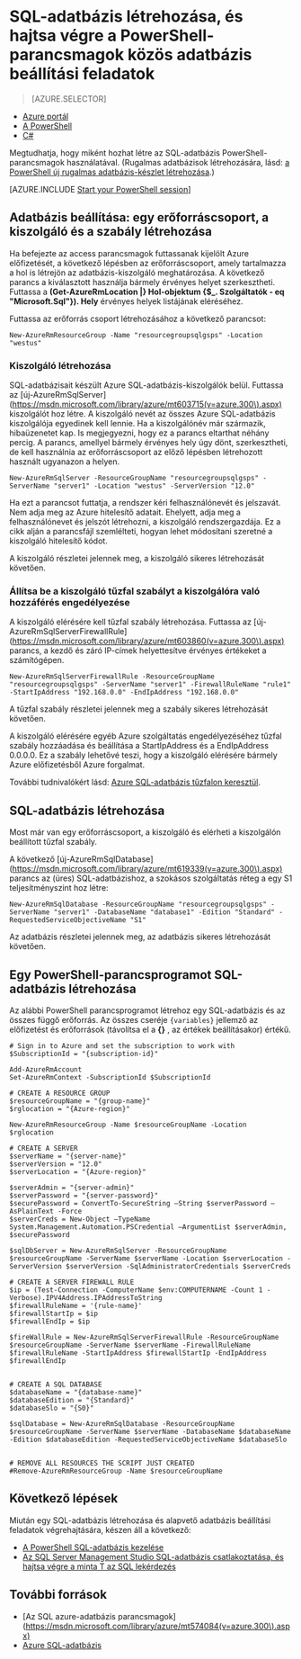 <properties
    pageTitle="A PowerShell új SQL-adatbázis beállítása |} Microsoft Azure"
    description="Olvassa el a most PowerShell SQL-adatbázis létrehozása. Adatbázis-beállítási gyakori feladatok kezelhető PowerShell-parancsmagok között."
    keywords="Hozzon létre új sql-adatbázishoz adatbázis beállítása"
    services="sql-database"
    documentationCenter=""
    authors="stevestein"
    manager="jhubbard"
    editor="cgronlun"/>

<tags
    ms.service="sql-database"
    ms.devlang="NA"
    ms.topic="hero-article"
    ms.tgt_pltfrm="powershell"
    ms.workload="data-management"
    ms.date="08/19/2016"
    ms.author="sstein"/>

# <a name="create-a-sql-database-and-perform-common-database-setup-tasks-with-powershell-cmdlets"></a>SQL-adatbázis létrehozása, és hajtsa végre a PowerShell-parancsmagok közös adatbázis beállítási feladatok


> [AZURE.SELECTOR]
- [Azure portál](sql-database-get-started.md)
- [A PowerShell](sql-database-get-started-powershell.md)
- [C#](sql-database-get-started-csharp.md)



Megtudhatja, hogy miként hozhat létre az SQL-adatbázis PowerShell-parancsmagok használatával. (Rugalmas adatbázisok létrehozására, lásd: [a PowerShell új rugalmas adatbázis-készlet létrehozása](sql-database-elastic-pool-create-powershell.md).)


[AZURE.INCLUDE [Start your PowerShell session](../../includes/sql-database-powershell.md)]

## <a name="database-setup-create-a-resource-group-server-and-firewall-rule"></a>Adatbázis beállítása: egy erőforráscsoport, a kiszolgáló és a szabály létrehozása

Ha befejezte az access parancsmagok futtassanak kijelölt Azure előfizetését, a következő lépésben az erőforráscsoport, amely tartalmazza a hol is létrejön az adatbázis-kiszolgáló meghatározása. A következő parancs a kiválasztott használja bármely érvényes helyet szerkesztheti. Futtassa a **(Get-AzureRmLocation |} Hol-objektum {$_. Szolgáltatók - eq "Microsoft.Sql"}). Hely** érvényes helyek listájának eléréséhez.

Futtassa az erőforrás csoport létrehozásához a következő parancsot:

    New-AzureRmResourceGroup -Name "resourcegroupsqlgsps" -Location "westus"


### <a name="create-a-server"></a>Kiszolgáló létrehozása

SQL-adatbázisait készült Azure SQL-adatbázis-kiszolgálók belül. Futtassa az [új-AzureRmSqlServer] (https://msdn.microsoft.com/library/azure/mt603715(v=azure.300\).aspx) kiszolgálót hoz létre. A kiszolgáló nevét az összes Azure SQL-adatbázis kiszolgálója egyedinek kell lennie. Ha a kiszolgálónév már származik, hibaüzenetet kap. Is megjegyezni, hogy ez a parancs eltarthat néhány percig. A parancs, amellyel bármely érvényes hely úgy dönt, szerkesztheti, de kell használnia az erőforráscsoport az előző lépésben létrehozott használt ugyanazon a helyen.

    New-AzureRmSqlServer -ResourceGroupName "resourcegroupsqlgsps" -ServerName "server1" -Location "westus" -ServerVersion "12.0"

Ha ezt a parancsot futtatja, a rendszer kéri felhasználónevét és jelszavát. Nem adja meg az Azure hitelesítő adatait. Ehelyett, adja meg a felhasználónevet és jelszót létrehozni, a kiszolgáló rendszergazdája. Ez a cikk alján a parancsfájl szemlélteti, hogyan lehet módosítani szeretné a kiszolgáló hitelesítő kódot.

A kiszolgáló részletei jelennek meg, a kiszolgáló sikeres létrehozását követően.

### <a name="configure-a-server-firewall-rule-to-allow-access-to-the-server"></a>Állítsa be a kiszolgáló tűzfal szabályt a kiszolgálóra való hozzáférés engedélyezése

A kiszolgáló elérésére kell tűzfal szabály létrehozása. Futtassa az [új-AzureRmSqlServerFirewallRule] (https://msdn.microsoft.com/library/azure/mt603860(v=azure.300\).aspx) parancs, a kezdő és záró IP-címek helyettesítve érvényes értékeket a számítógépen.

    New-AzureRmSqlServerFirewallRule -ResourceGroupName "resourcegroupsqlgsps" -ServerName "server1" -FirewallRuleName "rule1" -StartIpAddress "192.168.0.0" -EndIpAddress "192.168.0.0"

A tűzfal szabály részletei jelennek meg a szabály sikeres létrehozását követően.

A kiszolgáló elérésére egyéb Azure szolgáltatás engedélyezéséhez tűzfal szabály hozzáadása és beállítása a StartIpAddress és a EndIpAddress 0.0.0.0. Ez a szabály lehetővé teszi, hogy a kiszolgáló elérésére bármely Azure előfizetésből Azure forgalmat.

További tudnivalókért lásd: [Azure SQL-adatbázis tűzfalon keresztül](sql-database-firewall-configure.md).


## <a name="create-a-sql-database"></a>SQL-adatbázis létrehozása

Most már van egy erőforráscsoport, a kiszolgáló és elérheti a kiszolgálón beállított tűzfal szabály.

A következő [új-AzureRmSqlDatabase] (https://msdn.microsoft.com/library/azure/mt619339(v=azure.300\).aspx) parancs az (üres) SQL-adatbázishoz, a szokásos szolgáltatás réteg a egy S1 teljesítményszint hoz létre:


    New-AzureRmSqlDatabase -ResourceGroupName "resourcegroupsqlgsps" -ServerName "server1" -DatabaseName "database1" -Edition "Standard" -RequestedServiceObjectiveName "S1"


Az adatbázis részletei jelennek meg, az adatbázis sikeres létrehozását követően.

## <a name="create-a-sql-database-powershell-script"></a>Egy PowerShell-parancsprogramot SQL-adatbázis létrehozása

Az alábbi PowerShell parancsprogramot létrehoz egy SQL-adatbázis és az összes függő erőforrás. Az összes cseréje `{variables}` jellemző az előfizetést és erőforrások (távolítsa el a **{}** , az értékek beállításakor) értékű.

    # Sign in to Azure and set the subscription to work with
    $SubscriptionId = "{subscription-id}"

    Add-AzureRmAccount
    Set-AzureRmContext -SubscriptionId $SubscriptionId

    # CREATE A RESOURCE GROUP
    $resourceGroupName = "{group-name}"
    $rglocation = "{Azure-region}"
    
    New-AzureRmResourceGroup -Name $resourceGroupName -Location $rglocation
    
    # CREATE A SERVER
    $serverName = "{server-name}"
    $serverVersion = "12.0"
    $serverLocation = "{Azure-region}"
    
    $serverAdmin = "{server-admin}"
    $serverPassword = "{server-password}" 
    $securePassword = ConvertTo-SecureString –String $serverPassword –AsPlainText -Force
    $serverCreds = New-Object –TypeName System.Management.Automation.PSCredential –ArgumentList $serverAdmin, $securePassword
    
    $sqlDbServer = New-AzureRmSqlServer -ResourceGroupName $resourceGroupName -ServerName $serverName -Location $serverLocation -ServerVersion $serverVersion -SqlAdministratorCredentials $serverCreds
    
    # CREATE A SERVER FIREWALL RULE
    $ip = (Test-Connection -ComputerName $env:COMPUTERNAME -Count 1 -Verbose).IPV4Address.IPAddressToString
    $firewallRuleName = '{rule-name}'
    $firewallStartIp = $ip
    $firewallEndIp = $ip
    
    $fireWallRule = New-AzureRmSqlServerFirewallRule -ResourceGroupName $resourceGroupName -ServerName $serverName -FirewallRuleName $firewallRuleName -StartIpAddress $firewallStartIp -EndIpAddress $firewallEndIp
    
    
    # CREATE A SQL DATABASE
    $databaseName = "{database-name}"
    $databaseEdition = "{Standard}"
    $databaseSlo = "{S0}"
    
    $sqlDatabase = New-AzureRmSqlDatabase -ResourceGroupName $resourceGroupName -ServerName $serverName -DatabaseName $databaseName -Edition $databaseEdition -RequestedServiceObjectiveName $databaseSlo
    
   
    # REMOVE ALL RESOURCES THE SCRIPT JUST CREATED
    #Remove-AzureRmResourceGroup -Name $resourceGroupName






## <a name="next-steps"></a>Következő lépések
Miután egy SQL-adatbázis létrehozása és alapvető adatbázis beállítási feladatok végrehajtására, készen áll a következő:

- [A PowerShell SQL-adatbázis kezelése](sql-database-manage-powershell.md)
- [Az SQL Server Management Studio SQL-adatbázis csatlakoztatása, és hajtsa végre a minta T az SQL lekérdezés](sql-database-connect-query-ssms.md)


## <a name="additional-resources"></a>További források

- [Az SQL azure-adatbázis parancsmagok] (https://msdn.microsoft.com/library/azure/mt574084(v=azure.300\).aspx)
- [Azure SQL-adatbázis](https://azure.microsoft.com/documentation/services/sql-database/)

